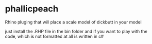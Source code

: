 # phallicpeach


Rhino pluging that will place a scale model of dickbutt in your model

just install the .RHP file in the bin folder and if you want to play with the code, which is not formatted at all is written in c#
